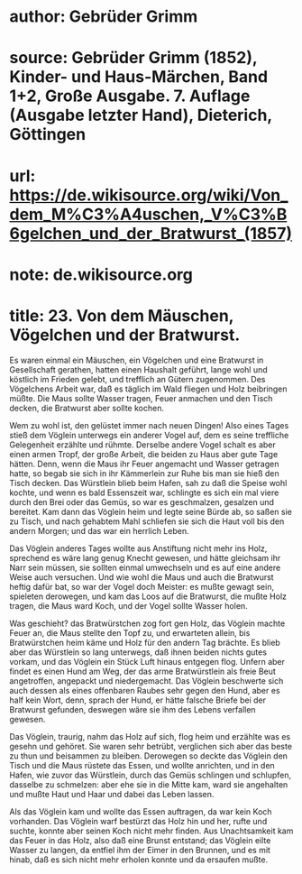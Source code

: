 # author: Gebrüder Grimm
# source: Gebrüder Grimm (1852), Kinder- und Haus-Märchen, Band 1+2, Große Ausgabe. 7. Auflage (Ausgabe letzter Hand), Dieterich, Göttingen
# url: https://de.wikisource.org/wiki/Von_dem_M%C3%A4uschen,_V%C3%B6gelchen_und_der_Bratwurst_(1857)
# note: de.wikisource.org
# title: 23. Von dem Mäuschen, Vögelchen und der Bratwurst.

Es waren einmal ein Mäuschen, ein Vögelchen und eine Bratwurst in Gesellschaft gerathen, hatten einen Haushalt geführt, lange wohl und köstlich im Frieden gelebt, und trefflich an Gütern zugenommen. Des Vögelchens Arbeit war, daß es täglich im Wald fliegen und Holz beibringen müßte. Die Maus sollte Wasser tragen, Feuer anmachen und den Tisch decken, die Bratwurst aber sollte kochen. 

Wem zu wohl ist, den gelüstet immer nach neuen Dingen! Also eines Tages stieß dem Vöglein unterwegs ein anderer Vogel auf, dem es seine treffliche Gelegenheit erzählte und rühmte. Derselbe andere Vogel schalt es aber einen armen Tropf, der große Arbeit, die beiden zu Haus aber gute Tage hätten. Denn, wenn die Maus ihr Feuer angemacht und Wasser getragen hatte, so begab sie sich in ihr Kämmerlein zur Ruhe bis man sie hieß den Tisch decken. Das Würstlein blieb beim Hafen, sah zu daß die Speise wohl kochte, und wenn es bald Essenszeit war, schlingte es sich ein mal viere durch den Brei oder das Gemüs, so war es geschmalzen, gesalzen und bereitet. Kam dann das Vöglein heim und legte seine Bürde ab, so saßen sie zu Tisch, und nach gehabtem Mahl schliefen sie sich die Haut voll bis den andern Morgen; und das war ein herrlich Leben. 

Das Vöglein anderes Tages wollte aus Anstiftung nicht mehr ins Holz, sprechend es wäre lang genug Knecht gewesen, und hätte gleichsam ihr Narr sein müssen, sie sollten einmal umwechseln und es auf eine andere Weise auch versuchen. Und wie wohl die Maus und auch die Bratwurst heftig dafür bat, so war der Vogel doch  Meister: es mußte gewagt sein, spieleten derowegen, und kam das Loos auf die Bratwurst, die mußte Holz tragen, die Maus ward Koch, und der Vogel sollte Wasser holen. 

Was geschieht? das Bratwürstchen zog fort gen Holz, das Vöglein machte Feuer an, die Maus stellte den Topf zu, und erwarteten allein, bis Bratwürstchen heim käme und Holz für den andern Tag brächte. Es blieb aber das Würstlein so lang unterwegs, daß ihnen beiden nichts gutes vorkam, und das Vöglein ein Stück Luft hinaus entgegen flog. Unfern aber findet es einen Hund am Weg, der das arme Bratwürstlein als freie Beut angetroffen, angepackt und niedergemacht. Das Vöglein beschwerte sich auch dessen als eines offenbaren Raubes sehr gegen den Hund, aber es half kein Wort, denn, sprach der Hund, er hätte falsche Briefe bei der Bratwurst gefunden, deswegen wäre sie ihm des Lebens verfallen gewesen. 

Das Vöglein, traurig, nahm das Holz auf sich, flog heim und erzählte was es gesehn und gehöret. Sie waren sehr betrübt, verglichen sich aber das beste zu thun und beisammen zu bleiben. Derowegen so deckte das Vöglein den Tisch und die Maus rüstete das Essen, und wollte anrichten, und in den Hafen, wie zuvor das Würstlein, durch das Gemüs schlingen und schlupfen, dasselbe zu schmelzen: aber ehe sie in die Mitte kam, ward sie angehalten und mußte Haut und Haar und dabei das Leben lassen. 

Als das Vöglein kam und wollte das Essen auftragen, da war kein Koch vorhanden. Das Vöglein warf bestürzt das Holz hin und her, rufte und suchte, konnte aber seinen Koch nicht mehr finden. Aus Unachtsamkeit kam das Feuer in das Holz, also daß eine Brunst entstand; das Vöglein eilte Wasser zu langen, da entfiel ihm der Eimer in den Brunnen, und es mit hinab, daß es sich nicht mehr erholen konnte und da ersaufen mußte. 

